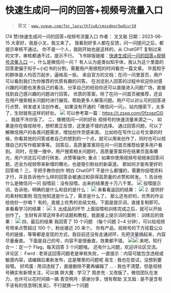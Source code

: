 # 快速生成问一问的回答+视频号流量入口

> 原文：[`www.yuque.com/for_lazy/thfiu8/cmssdeor5wdivr19`](https://www.yuque.com/for_lazy/thfiu8/cmssdeor5wdivr19)

<ne-h2 id="004e08dc" data-lake-id="004e08dc"><ne-heading-ext><ne-heading-anchor></ne-heading-anchor><ne-heading-fold></ne-heading-fold></ne-heading-ext><ne-heading-content><ne-text id="u60aec4fd">(74 赞)快速生成问一问的回答+视频号流量入口</ne-text></ne-heading-content></ne-h2> <ne-p id="u367bb2c8" data-lake-id="u367bb2c8"><ne-text id="u29de8428">作者： 叉叉敌</ne-text></ne-p> <ne-p id="uc539d701" data-lake-id="uc539d701"><ne-text id="u3b1382fc">日期：2023-06-15</ne-text></ne-p> <ne-p id="u26087d62" data-lake-id="u26087d62"><ne-text id="u12b2569f">大家好，我是小叉，我又来了。</ne-text></ne-p> <ne-p id="u4240b0e4" data-lake-id="u4240b0e4"><ne-text id="u6230686e">我看到好多人都在反馈，问一问提问之后，都提示审核不通过。</ne-text></ne-p> <ne-p id="u0df08a0e" data-lake-id="u0df08a0e"><ne-text id="uf28792a6">你不是一个人，我刚开始也是这样的，从 ChatGPT 复制过来的文字，审核都通不过，提示不行。</ne-text></ne-p> <ne-p id="ub3768a21" data-lake-id="ub3768a21"><ne-text id="u449e87d3">飞书排版链接：</ne-text>[<ne-text id="u74397c55">快速生成问一问的回答+视频号流量入口</ne-text>](https://y3my0b87ql.feishu.cn/docx/DyNYdmVkAodKlZxA2Qacr9gFnTf)</ne-p> <ne-h1 id="62099b4c" data-lake-id="62099b4c"><ne-heading-ext><ne-heading-anchor></ne-heading-anchor><ne-heading-fold></ne-heading-fold></ne-heading-ext><ne-heading-content><ne-text id="uea2eb032">一，什么是微信问一问？</ne-text></ne-heading-content></ne-h1> <ne-p id="u87fef5ac" data-lake-id="u87fef5ac"><ne-text id="uc227a06e">有人认为是类似知乎体，我认为这个里面的回答更偏于知乎+小红书的分割，需要用户用很短的时间看完一篇文章。</ne-text></ne-p> <ne-p id="uc163c642" data-lake-id="uc163c642"><ne-text id="uf5084ab8">毕竟知乎的群体是人均百万起步，逼格高一些。</ne-text></ne-p> <ne-p id="ufacb5a87" data-lake-id="ufacb5a87"><ne-text id="ue7ee608a">来自官方的文档：在问一问里首页，用户可以看到我们为你推荐的优质有趣的问答。</ne-text></ne-p> <ne-p id="u35ffad69" data-lake-id="u35ffad69"><ne-text id="u35af788e">在浏览别人回答的过程中欢迎你对感兴趣的问题也发表自己的看法、分享自己的经验你还可以直接进入问题广场，直接找到自己感兴趣的问题进行回答。</ne-text></ne-p> <ne-p id="u68e96f90" data-lake-id="u68e96f90"><ne-text id="u130fb755" ne-bold="true">优质的答案，除了在问一问首页被推荐</ne-text><ne-text id="uf3ad9655">，还会在用户搜索相关问题时进行展现，帮助更多人解答问题。用户可以对认可的回答进行点赞、转发或关注创作者。</ne-text></ne-p> <ne-p id="u5792568d" data-lake-id="u5792568d"><ne-text id="u36b55cef">如果没有开通的「微信问一问」，站内搜索下，太多了，生财就有这样的好处。</ne-text></ne-p> <ne-p id="u90ca8d8b" data-lake-id="u90ca8d8b"><ne-card data-card-name="image" data-card-type="inline" id="wrCAe" data-event-boundary="card">![](img/573d1438b78e5c41e64a5c4abb50459a.png)  <ne-p id="u096895fe" data-lake-id="u096895fe"><ne-text id="u80df2eb4">可以参考第一篇：</ne-text>[<ne-text id="ud399afad">https://t.zsxq.com/0fzvazCi0</ne-text>](https://t.zsxq.com/0fzvazCi0) <ne-text id="ud3155f6c">， 我就不冷炒饭了。</ne-text></ne-p> <ne-h1 id="d6835bda" data-lake-id="d6835bda"><ne-heading-ext><ne-heading-anchor></ne-heading-anchor><ne-heading-fold></ne-heading-fold></ne-heading-ext><ne-heading-content><ne-text id="u93203b7c">二，做微信问一问的好处</ne-text></ne-heading-content></ne-h1> <ne-p id="u33a29fec" data-lake-id="u33a29fec"><ne-text id="u631ed11e" ne-bold="true">视频号的快速流量来源之一。</ne-text></ne-p> <ne-p id="u13d419e7" data-lake-id="u13d419e7"><ne-text id="ua7e8751a">如果是你在做视频号，想积累正反馈，这里是不错的选择。</ne-text></ne-p> <ne-p id="u2be9aa8a" data-lake-id="u2be9aa8a"><ne-text id="ufba0b5d7">通过回答问题，可以了解</ne-text><ne-text id="u464eef13" ne-bold="true">微信用户的各类问题需求，增加创作灵感来源。</ne-text></ne-p> <ne-p id="u8985ae2b" data-lake-id="u8985ae2b"><ne-text id="uccdf78c1">比如你在写作公众号文章的时候，你看其他的问答或者自己的想到的一个点，就可以用来创作了，同时也可以梳理自己的写作框架等等。</ne-text></ne-p> <ne-p id="ud331e33e" data-lake-id="ud331e33e"><ne-text id="u07021383">回答后，高质量答案将在问一问首页推荐给更多用户看到。</ne-text></ne-p> <ne-p id="ubd0702ae" data-lake-id="ubd0702ae"><ne-text id="u254ae2a2">同时，在搜一搜中，用户搜索相关问题时，高质量答案将在结果页首条曝光，用户浏览后可进行转发、点赞等操作;</ne-text></ne-p> <ne-p id="u8e78e878" data-lake-id="u8e78e878"><ne-text id="u05f0e0b2">重点：</ne-text><ne-text id="u982df7b2" ne-bold="true">如果你使用视频号视频来回答问题，还会为视频带来新增的曝光，也是吸引粉丝的新渠道</ne-text><ne-text id="ud349e019">。</ne-text></ne-p> <ne-p id="u132c1329" data-lake-id="u132c1329"><ne-text id="u6ea78464">那如何才能有更好的回答喃？</ne-text></ne-p> <ne-h1 id="4b73754a" data-lake-id="4b73754a"><ne-heading-ext><ne-heading-anchor></ne-heading-anchor><ne-heading-fold></ne-heading-fold></ne-heading-ext><ne-heading-content><ne-text id="u2dbc1a44">三，手把手教你创作</ne-text></ne-heading-content></ne-h1> <ne-p id="u2cf96c36" data-lake-id="u2cf96c36"><ne-text id="u7ba51738">明白 ChatGPT 不是什么都懂的，需要你投喂资料才行，并且告诉他什么样的回答会被通过和获得高质量的点赞和转发。</ne-text></ne-p> <ne-h2 id="024ecdb8" data-lake-id="024ecdb8"><ne-heading-ext><ne-heading-anchor></ne-heading-anchor><ne-heading-fold></ne-heading-fold></ne-heading-ext><ne-heading-content><ne-text id="u3355a4cb">1\. 告诉他什么是微信问一问</ne-text></ne-heading-content></ne-h2> <ne-p id="u25cb024d" data-lake-id="u25cb024d"><ne-text id="u446e1a44" ne-bold="true">投喂前：</ne-text><ne-text id="ud9efccfa">没有投喂，出来的结果差十万八千里。</ne-text></ne-p> <ne-p id="u1e5db2a2" data-lake-id="u1e5db2a2"><ne-card data-card-name="image" data-card-type="inline" id="l6YYa" data-event-boundary="card">![](img/8eb4d1f3200c9510903f83bdbaca24e1.png)  <ne-p id="u7c1f9835" data-lake-id="u7c1f9835"><ne-text id="u830b8e0a">投喂提示词，告诉他，明确的是什么和目的是什么：</ne-text></ne-p> <ne-p id="uaca87e6d" data-lake-id="uaca87e6d"><ne-card data-card-name="image" data-card-type="inline" id="grRrj" data-event-boundary="card">![](img/ff4b5524ea485a2678e09e2eced2070f.png)  <ne-p id="udcb29b52" data-lake-id="udcb29b52"><ne-text id="u8df7a7cb">来看看返回的结果：</ne-text></ne-p> <ne-p id="ud5102294" data-lake-id="ud5102294"><ne-card data-card-name="image" data-card-type="inline" id="e8Vyv" data-event-boundary="card">![](img/9f51f04c97207cec99f93d741dd11c03.png)  <ne-h2 id="6f25130a" data-lake-id="6f25130a"><ne-heading-ext><ne-heading-anchor></ne-heading-anchor><ne-heading-fold></ne-heading-fold></ne-heading-ext><ne-heading-content><ne-text id="u03e244da">2\. 提供好的素材和案例</ne-text></ne-heading-content></ne-h2> <ne-p id="u8919d189" data-lake-id="u8919d189"><ne-text id="u6f45f3de">现在他知道是什么了，需求是什么了， 那么还有好的，优秀的作业给他抄一抄喃？</ne-text></ne-p> <ne-p id="u21c4cb29" data-lake-id="u21c4cb29"><ne-text id="u41dd2cc7">有的，直接上优秀的总结文档，下面是提示词，直接复制即可。</ne-text></ne-p> <ne-p id="ufed798f6" data-lake-id="ufed798f6"><ne-text id="u2f05c930">来看看学习的结果：</ne-text></ne-p> <ne-p id="ue4de51e3" data-lake-id="ue4de51e3"><ne-card data-card-name="image" data-card-type="inline" id="O3I93" data-event-boundary="card">![](img/72feb9130f41d91ceaedf3ba0ef06fa2.png)  <ne-h2 id="7b1a6c96" data-lake-id="7b1a6c96"><ne-heading-ext><ne-heading-anchor></ne-heading-anchor><ne-heading-fold></ne-heading-fold></ne-heading-ext><ne-heading-content><ne-text id="u40382bff">3\. 出成品的环节</ne-text></ne-heading-content></ne-h2> <ne-p id="ude66d42b" data-lake-id="ude66d42b"><ne-text id="u568855eb">上面投喂和训练完成之后，就可以开始创作了。</ne-text></ne-p> <ne-p id="u90fe56c9" data-lake-id="u90fe56c9"><ne-text id="u4bb92382">生财有非常这样多的话题和教程，我直接上提示词的案例：</ne-text></ne-p> <ne-p id="u2f59a345" data-lake-id="u2f59a345"><ne-text id="u2407add5">训练后的效果：</ne-text></ne-p> <ne-p id="ue1bd7b5f" data-lake-id="ue1bd7b5f"><ne-card data-card-name="image" data-card-type="inline" id="kXEiS" data-event-boundary="card">![](img/5b25c291507960ea43ebabd265ede580.png)  <ne-h1 id="6ba6c956" data-lake-id="6ba6c956"><ne-heading-ext><ne-heading-anchor></ne-heading-anchor><ne-heading-fold></ne-heading-fold></ne-heading-ext><ne-heading-content><ne-text id="udd2451b2">四，最后的结果</ne-text></ne-heading-content></ne-h1> <ne-p id="u90283bd8" data-lake-id="u90283bd8"><ne-text id="u7904ca5a">我回答了 10 个问题 （每个问题 2~4 分钟），可以给视频号带来点赞超过 100 个，粉丝接近 20 来个。</ne-text></ne-p> <ne-p id="u5c144368" data-lake-id="u5c144368"><ne-text id="uc7448b0c">你有产品，视频号的下方挂载公众号的链接，等等都是变现的方式，我目前还没有走通闭环，先把流量搞起来，内容尽量垂直。</ne-text></ne-p> <ne-p id="u0e7ca1be" data-lake-id="u0e7ca1be"><ne-text id="u9efb40a1">下面是自己的号，内容不是很垂直，效果都不错。</ne-text></ne-p> <ne-p id="ue15e552b" data-lake-id="ue15e552b"><ne-card data-card-name="image" data-card-type="inline" id="toh6T" data-event-boundary="card">![](img/6f504833c6d293292d11d7830103917a.png)<ne-card data-card-name="image" data-card-type="inline" id="c4t0I" data-event-boundary="card">![](img/bd38d30dc3d2b86180da2316d8c5d9ec.png)</ne-card>  <ne-p id="u6ae94379" data-lake-id="u6ae94379"><ne-text id="uc2985ed5">来吧，知行合一：定一个 Flag，每天回答 3 个问题哦。</ne-text></ne-p> <ne-p id="u88cfb90c" data-lake-id="u88cfb90c"><ne-text id="u644bb1b9">还有什么问题，欢迎评论区交流。</ne-text></ne-p> <ne-hole id="u45c22641" data-lake-id="u45c22641"><ne-card data-card-name="hr" data-card-type="block" id="ATjFP" data-event-boundary="card"><ne-p id="u807367c6" data-lake-id="u807367c6"><ne-text id="u104338c2">评论区：</ne-text></ne-p> <ne-p id="u67f7aa26" data-lake-id="u67f7aa26"><ne-text id="u45cfe295">Fwrd : 老哥这回答问题老是审核失败，一直提示：内容可能包含违规或敏感内容，请编辑后重新发布，这是哪里的问题呢</ne-text> <ne-text id="ucff4972e">易生 : 我也在尝试，没想到要投喂。</ne-text> <ne-text id="ue58bcc67">好鸡蛋 : 用词违规了，直接删除不要再编辑了</ne-text> <ne-text id="u8dc2d4eb">… : 我也不清楚，但是视频号确实有新增关注，可以搞</ne-text> <ne-text id="u6bd3a7b3">胖大魔 : 学习了</ne-text> <ne-text id="ud29c00f5">周彦充 : 又改版了，微信团队在发力，也许可以花时间搞一搞</ne-text> <ne-text id="u0849232f">青空明月 : 感谢分享，很有帮助</ne-text> <ne-text id="u56648576">叉叉敌 : 是不是含有不该有的信息呀[发呆]，不行就换一个问题</ne-text></ne-p></ne-card></ne-hole></ne-card></ne-p></ne-card></ne-p></ne-card></ne-p></ne-card></ne-p></ne-card></ne-p></ne-card></ne-p></ne-card></ne-p>